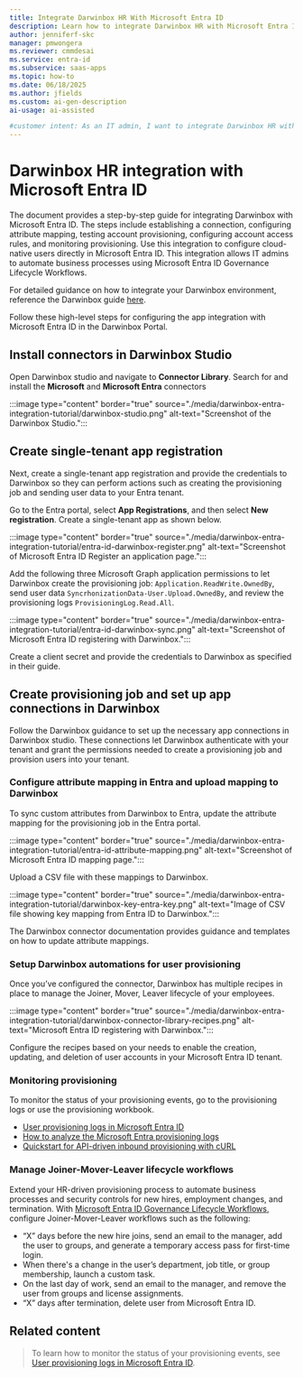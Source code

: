 ```yaml
---
title: Integrate Darwinbox HR With Microsoft Entra ID
description: Learn how to integrate Darwinbox HR with Microsoft Entra ID to automate user provisioning, manage lifecycle workflows, and streamline HR-driven processes. 
author: jenniferf-skc
manager: pmwongera
ms.reviewer: cmmdesai
ms.service: entra-id
ms.subservice: saas-apps
ms.topic: how-to
ms.date: 06/18/2025
ms.author: jfields
ms.custom: ai-gen-description
ai-usage: ai-assisted

#customer intent: As an IT admin, I want to integrate Darwinbox HR with Microsoft Entra ID so that I can automate user provisioning and lifecycle workflows.
---
```



# Darwinbox HR integration with Microsoft Entra ID

The document provides a step-by-step guide for integrating Darwinbox with Microsoft Entra ID. The steps include establishing a connection, configuring attribute mapping, testing account provisioning, configuring account access rules, and monitoring provisioning. Use this integration to configure cloud-native users directly in Microsoft Entra ID. This integration allows IT admins to automate business processes using Microsoft Entra ID Governance Lifecycle Workflows.

For detailed guidance on how to integrate your Darwinbox environment, reference the Darwinbox guide [here](https://help.darwinbox.com/r/Integration-Templates/Darwinbox-Microsoft-Entra-ID-Connector). 

Follow these high-level steps for configuring the app integration with Microsoft Entra ID in the Darwinbox Portal.


## Install connectors in Darwinbox Studio
Open Darwinbox studio and navigate to **Connector Library**. Search for and install the **Microsoft** and **Microsoft Entra** connectors 

:::image type="content" border="true" source="./media/darwinbox-entra-integration-tutorial/darwinbox-studio.png" alt-text="Screenshot of the Darwinbox Studio.":::

## Create single-tenant app registration
Next, create a single-tenant app registration and provide the credentials to Darwinbox so they can perform actions such as creating the provisioning job and sending user data to your Entra tenant.

Go to the Entra portal, select **App Registrations**, and then select **New registration**. Create a single-tenant app as shown below.

:::image type="content" border="true" source="./media/darwinbox-entra-integration-tutorial/entra-id-darwinbox-register.png" alt-text="Screenshot of Microsoft Entra ID Register an application page.":::

Add the following three Microsoft Graph application permissions to let Darwinbox create the provisioning job: `Application.ReadWrite.OwnedBy`, send user data `SyncrhonizationData-User.Upload.OwnedBy`, and review the provisioning logs `ProvisioningLog.Read.All`.

:::image type="content" border="true" source="./media/darwinbox-entra-integration-tutorial/entra-id-darwinbox-sync.png" alt-text="Screenshot of Microsoft Entra ID registering with Darwinbox.":::

Create a client secret and provide the credentials to Darwinbox as specified in their guide.

## Create  provisioning job and set up app connections in Darwinbox

Follow the Darwinbox guidance to set up the necessary app connections in Darwinbox studio. These connections let Darwinbox authenticate with your tenant and grant the permissions needed to create a provisioning job and provision users into your tenant.

### Configure attribute mapping in Entra and upload mapping to Darwinbox

To sync custom attributes from Darwinbox to Entra, update the attribute mapping for the provisioning job in the Entra portal. 

:::image type="content" border="true" source="./media/darwinbox-entra-integration-tutorial/entra-id-attribute-mapping.png" alt-text="Screenshot of Microsoft Entra ID mapping page.":::

Upload a CSV file with these mappings to Darwinbox.

:::image type="content" border="true" source="./media/darwinbox-entra-integration-tutorial/darwinbox-key-entra-key.png" alt-text="Image of CSV file showing key mapping from Entra ID to Darwinbox.":::

The Darwinbox connector documentation provides guidance and templates on how to update attribute mappings.

### Setup Darwinbox automations for user provisioning

Once you’ve configured the connector, Darwinbox has multiple recipes in place to manage the Joiner, Mover, Leaver lifecycle of your employees. 

:::image type="content" border="true" source="./media/darwinbox-entra-integration-tutorial/darwinbox-connector-library-recipes.png" alt-text="Microsoft Entra ID registering with Darwinbox.":::

Configure the recipes based on your needs to enable the creation, updating, and deletion of user accounts in your Microsoft Entra ID tenant. 

### Monitoring provisioning

To monitor the status of your provisioning events, go to the provisioning logs or use the provisioning workbook.

-	[User provisioning logs in Microsoft Entra ID](~/identity/monitoring-health/concept-provisioning-logs.md)
-	[How to analyze the Microsoft Entra provisioning logs](~/identity/monitoring-health/howto-analyze-provisioning-logs.md)
-	[Quickstart for API-driven inbound provisioning with cURL](~/identity/app-provisioning/inbound-provisioning-api-curl-tutorial.md#verify-processing-of-the-bulk-request-payload)

### Manage Joiner-Mover-Leaver lifecycle workflows

Extend your HR-driven provisioning process to automate business processes and security controls for new hires, employment changes, and termination. With [Microsoft Entra ID Governance Lifecycle Workflows](~/id-governance/what-are-lifecycle-workflows.md), configure Joiner-Mover-Leaver workflows such as the following:

-	“X” days before the new hire joins, send an email to the manager, add the user to groups, and generate a temporary access pass for first-time login.
-	When there's a change in the user’s department, job title, or group membership, launch a custom task.
-	On the last day of work, send an email to the manager, and remove the user from groups and license assignments.
-	“X” days after termination, delete user from Microsoft Entra ID.


## Related content

> To learn how to monitor the status of your provisioning events, see [User provisioning logs in Microsoft Entra ID](~/identity/monitoring-health/concept-provisioning-logs.md).
